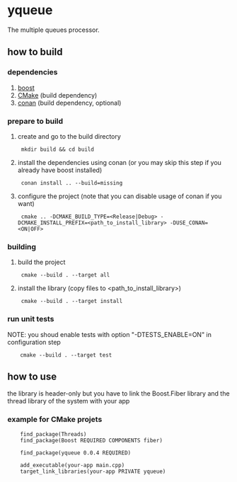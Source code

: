# yqueue

The multiple queues processor.

## how to build

### dependencies
1. [boost](https://www.boost.org/)
2. [CMake](https://cmake.org/) (build dependency)
3. [conan](https://conan.io/) (build dependency, optional)

### prepare to build
1. create and go to the build directory

        mkdir build && cd build

2. install the dependencies using conan (or you may skip this step if you already have boost installed)

        conan install .. --build=missing

3. configure the project (note that you can disable usage of conan if you want)

        cmake .. -DCMAKE_BUILD_TYPE=<Release|Debug> -DCMAKE_INSTALL_PREFIX=<path_to_install_library> -DUSE_CONAN=<ON|OFF>

### building
1. build the project

        cmake --build . --target all

2. install the library (copy files to <path_to_install_library>)

        cmake --build . --target install

### run unit tests

NOTE: you shoud enable tests with option "-DTESTS_ENABLE=ON" in configuration step

        cmake --build . --target test

## how to use

the library is header-only but you have to link the Boost.Fiber library and the thread library of the system with your app

### example for CMake projets

        find_package(Threads)
        find_package(Boost REQUIRED COMPONENTS fiber)

        find_package(yqueue 0.0.4 REQUIRED)

        add_executable(your-app main.cpp)
        target_link_libraries(your-app PRIVATE yqueue)
